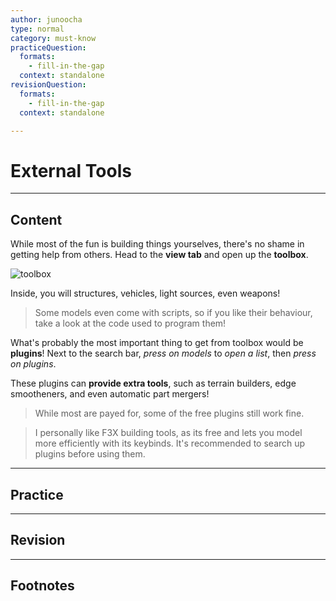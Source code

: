 ```yaml
---
author: junoocha
type: normal
category: must-know
practiceQuestion:
  formats:
    - fill-in-the-gap
  context: standalone
revisionQuestion:
  formats:
    - fill-in-the-gap
  context: standalone

---
```


# External Tools
---

## Content
While most of the fun is building things yourselves, there's no shame in getting help from others. Head to the **view tab** and open up the **toolbox**. 

![toolbox](https://img.enkipro.com/c22e090279952b4f26b7c28136f31d55.png)

Inside, you will structures, vehicles, light sources, even weapons!

> Some models even come with scripts, so if you like their behaviour, take a look at the code used to program them!

What's probably the most important thing to get from toolbox would be **plugins**! Next to the search bar, *press on models* to *open a list*, then *press on plugins*.

These plugins can **provide extra tools**, such as terrain builders, edge smootheners, and even automatic part mergers!

> While most are payed for, some of the free plugins still work fine.

> I personally like F3X building tools, as its free and lets you model more efficiently with its keybinds. It's recommended to search up plugins before using them.


---

## Practice

---

## Revision


---

## Footnotes

